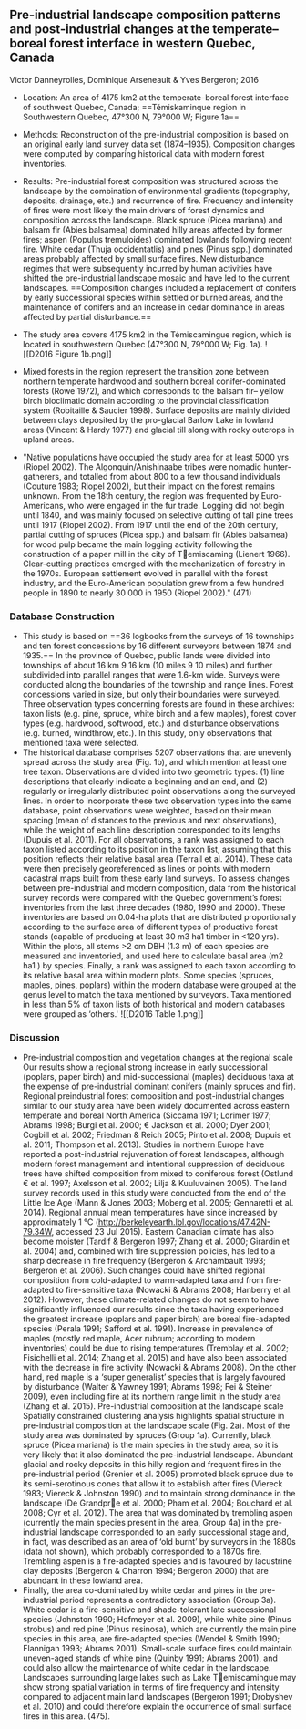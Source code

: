## Pre-industrial landscape composition patterns and post-industrial changes at the temperate–boreal forest interface in western Quebec, Canada 
Victor Danneyrolles, Dominique Arseneault & Yves Bergeron; 2016

- Location: An area of 4175 km2 at the temperate–boreal forest interface of southwest Quebec, Canada; ==Témiskaminque region in Southwestern Quebec, 47°300 N, 79°000 W; Figure 1a==
- Methods: Reconstruction of the pre-industrial composition is based on an original early land survey data set (1874–1935). Composition changes were computed by comparing historical data with modern forest inventories. 
- Results: Pre-industrial forest composition was structured across the landscape by the combination of environmental gradients (topography, deposits, drainage, etc.) and recurrence of fire. Frequency and intensity of fires were most likely the main drivers of forest dynamics and composition across the landscape. Black spruce (Picea mariana) and balsam fir (Abies balsamea) dominated hilly areas affected by former fires; aspen (Populus tremuloides) dominated lowlands following recent fire. White cedar (Thuja occidentatlis) and pines (Pinus spp.) dominated areas probably affected by small surface fires. New disturbance regimes that were subsequently incurred by human activities have shifted the pre-industrial landscape mosaic and have led to the current landscapes. ==Composition changes included a replacement of conifers by early successional species within settled or burned areas, and the maintenance of conifers and an increase in cedar dominance in areas affected by partial disturbance.==
- The study area covers 4175 km2 in the Témiscamingue region, which is located in southwestern Quebec (47°300 N, 79°000 W; Fig. 1a). 
![[D2016 Figure 1b.png]]

- Mixed forests in the region represent the transition zone between northern temperate hardwood and southern boreal conifer-dominated forests (Rowe 1972), and which corresponds to the balsam fir– yellow birch bioclimatic domain according to the provincial classification system (Robitaille & Saucier 1998). Surface deposits are mainly divided between clays deposited by the pro-glacial Barlow Lake in lowland areas (Vincent & Hardy 1977) and glacial till along with rocky outcrops in upland areas.
- "Native populations have occupied the study area for at least 5000 yrs (Riopel 2002). The Algonquin/Anishinaabe tribes were nomadic hunter-gatherers, and totalled from about 800 to a few thousand individuals (Couture 1983; Riopel 2002), but their impact on the forest remains unknown. From the 18th century, the region was frequented by Euro-Americans, who were engaged in the fur trade. Logging did not begin until 1840, and was mainly focused on selective cutting of tall pine trees until 1917 (Riopel 2002). From 1917 until the end of the 20th century, partial cutting of spruces (Picea spp.) and balsam fir (Abies balsamea) for wood pulp became the main logging activity following the construction of a paper mill in the city of Temiscaming (Lienert 1966). Clear-cutting practices emerged with the mechanization of forestry in the 1970s. European settlement evolved in parallel with the forest industry, and the Euro-American population grew from a few hundred people in 1890 to nearly 30 000 in 1950 (Riopel 2002)." (471)

### Database Construction
- This study is based on ==36 logbooks from the surveys of 16 townships and ten forest concessions by 16 different surveyors between 1874 and 1935.== In the province of Quebec, public lands were divided into townships of about 16 km 9 16 km (10 miles 9 10 miles) and further subdivided into parallel ranges that were 1.6-km wide. Surveys were conducted along the boundaries of the township and range lines. Forest concessions varied in size, but only their boundaries were surveyed. Three observation types concerning forests are found in these archives: taxon lists (e.g. pine, spruce, white birch and a few maples), forest cover types (e.g. hardwood, softwood, etc.) and disturbance observations (e.g. burned, windthrow, etc.). In this study, only observations that mentioned taxa were selected.
- The historical database comprises 5207 observations that are unevenly spread across the study area (Fig. 1b), and which mention at least one tree taxon. Observations are divided into two geometric types: (1) line descriptions that clearly indicate a beginning and an end, and (2) regularly or irregularly distributed point observations along the surveyed lines. In order to incorporate these two observation types into the same database, point observations were weighted, based on their mean spacing (mean of distances to the previous and next observations), while the weight of each line description corresponded to its lengths (Dupuis et al. 2011). For all observations, a rank was assigned to each taxon listed according to its position in the taxon list, assuming that this position reflects their relative basal area (Terrail et al. 2014). These data were then precisely georeferenced as lines or points with modern cadastral maps built from these early land surveys. To assess changes between pre-industrial and modern composition, data from the historical survey records were compared with the Quebec government’s forest inventories from the last three decades (1980, 1990 and 2000). These inventories are based on 0.04-ha plots that are distributed proportionally according to the surface area of different types of productive forest stands (capable of producing at least 30 m3 ha1 timber in <120 yrs). Within the plots, all stems >2 cm DBH (1.3 m) of each species are measured and inventoried, and used here to calculate basal area (m2 ha1 ) by species. Finally, a rank was assigned to each taxon according to its relative basal area within modern plots. Some species (spruces, maples, pines, poplars) within the modern database were grouped at the genus level to match the taxa mentioned by surveyors. Taxa mentioned in less than 5% of taxon lists of both historical and modern databases were grouped as ‘others.'
![[D2016 Table 1.png]]

### Discussion
- Pre-industrial composition and vegetation changes at the regional scale Our results show a regional strong increase in early successional (poplars, paper birch) and mid-successional (maples) deciduous taxa at the expense of pre-industrial dominant conifers (mainly spruces and fir). Regional preindustrial forest composition and post-industrial changes similar to our study area have been widely documented across eastern temperate and boreal North America (Siccama 1971; Lorimer 1977; Abrams 1998; Burgi et al. 2000; € Jackson et al. 2000; Dyer 2001; Cogbill et al. 2002; Friedman & Reich 2005; Pinto et al. 2008; Dupuis et al. 2011; Thompson et al. 2013). Studies in northern Europe have reported a post-industrial rejuvenation of forest landscapes, although modern forest management and intentional suppression of deciduous trees have shifted composition from mixed to coniferous forest (Ostlund € et al. 1997; Axelsson et al. 2002; Lilja & Kuuluvainen 2005). The land survey records used in this study were conducted from the end of the Little Ice Age (Mann & Jones 2003; Moberg et al. 2005; Gennaretti et al. 2014). Regional annual mean temperatures have since increased by approximately 1 °C (http://berkeleyearth.lbl.gov/locations/47.42N-79.34W, accessed 23 Jul 2015). Eastern Canadian climate has also become moister (Tardif & Bergeron 1997; Zhang et al. 2000; Girardin et al. 2004) and, combined with fire suppression policies, has led to a sharp decrease in fire frequency (Bergeron & Archambault 1993; Bergeron et al. 2006). Such changes could have shifted regional composition from cold-adapted to warm-adapted taxa and from fire-adapted to fire-sensitive taxa (Nowacki & Abrams 2008; Hanberry et al. 2012). However, these climate-related changes do not seem to have significantly influenced our results since the taxa having experienced the greatest increase (poplars and paper birch) are boreal fire-adapted species (Perala 1991; Safford et al. 1991). Increase in prevalence of maples (mostly red maple, Acer rubrum; according to modern inventories) could be due to rising temperatures (Tremblay et al. 2002; Fisichelli et al. 2014; Zhang et al. 2015) and have also been associated with the decrease in fire activity (Nowacki & Abrams 2008). On the other hand, red maple is a ‘super generalist’ species that is largely favoured by disturbance (Walter & Yawney 1991; Abrams 1998; Fei & Steiner 2009), even including fire at its northern range limit in the study area (Zhang et al. 2015). Pre-industrial composition at the landscape scale Spatially constrained clustering analysis highlights spatial structure in pre-industrial composition at the landscape scale (Fig. 2a). Most of the study area was dominated by spruces (Group 1a). Currently, black spruce (Picea mariana) is the main species in the study area, so it is very likely that it also dominated the pre-industrial landscape. Abundant glacial and rocky deposits in this hilly region and frequent fires in the pre-industrial period (Grenier et al. 2005) promoted black spruce due to its semi-serotinous cones that allow it to establish after fires (Viereck 1983; Viereck & Johnston 1990) and to maintain strong dominance in the landscape (De Grandpre et al. 2000; Pham et al. 2004; Bouchard et al. 2008; Cyr et al. 2012). The area that was dominated by trembling aspen (currently the main species present in the area, Group 4a) in the pre-industrial landscape corresponded to an early successional stage and, in fact, was described as an area of ‘old burnt’ by surveyors in the 1880s (data not shown), which probably corresponded to a 1870s fire. Trembling aspen is a fire-adapted species and is favoured by lacustrine clay deposits (Bergeron & Charron 1994; Bergeron 2000) that are abundant in these lowland area. 
- Finally, the area co-dominated by white cedar and pines in the pre-industrial period represents a contradictory association (Group 3a). White cedar is a fire-sensitive and shade-tolerant late successional species (Johnston 1990; Hofmeyer et al. 2009), while white pine (Pinus strobus) and red pine (Pinus resinosa), which are currently the main pine species in this area, are fire-adapted species (Wendel & Smith 1990; Flannigan 1993; Abrams 2001). Small-scale surface fires could maintain uneven-aged stands of white pine (Quinby 1991; Abrams 2001), and could also allow the maintenance of white cedar in the landscape. Landscapes surrounding large lakes such as Lake Temiscamingue may show strong spatial variation in terms of fire frequency and intensity compared to adjacent main land landscapes (Bergeron 1991; Drobyshev et al. 2010) and could therefore explain the occurrence of small surface fires in this area. (475).



